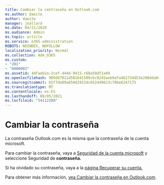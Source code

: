 ```yaml
---
title: Cambiar la contraseña en Outlook.com
ms.author: daeite
author: daeite
manager: joallard
ms.date: 04/21/2020
ms.audience: Admin
ms.topic: article
ms.service: o365-administration
ROBOTS: NOINDEX, NOFOLLOW
localization_priority: Normal
ms.collection: Adm_O365
ms.custom:
- "201"
- "8000002"
ms.assetid: 4dfaeb2a-2cef-444d-9415-c68a50df1a49
ms.openlocfilehash: 909d97011d581641589cbc8245aeb9afa462734d53e208dda84657cd306d6fb2
ms.sourcegitcommit: b5f7da89a650d2915dc652449623c78be6247175
ms.translationtype: MT
ms.contentlocale: es-ES
ms.lasthandoff: 08/05/2021
ms.locfileid: "54112209"
---
```

# <a name="change-your-password"></a>Cambiar la contraseña

La contraseña Outlook.com es la misma que la contraseña de la cuenta microsoft.
  
Para cambiar la contraseña, vaya a [Seguridad de la cuenta microsoft](https://go.microsoft.com/fwlink/p/?linkid=842325&amp;clcid=0x409) y seleccione Seguridad de **contraseña.**
  
Si ha olvidado su contraseña, vaya a la [página Recuperar su cuenta.](https://go.microsoft.com/fwlink/p/?linkid=841909)
  
Para obtener más información, [vea Cambiar la contraseña en Outlook.com](https://support.office.com/article/2138d690-811c-4545-b2f3-e4dbe80c9735?wt.mc_id=Office_Outlook_com_Alchemy).

